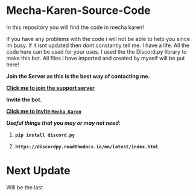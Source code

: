 # __Mecha-Karen-Source-Code__
In this repository you will find the code in mecha karen!

If you have any problems with the code i will not be able to help you since im busy.
If it isnt updated then dont constantly tell me. I have a life.
All the code here can be used for your uses.
I used the the Discord.py library to make this bot. All files i have imported and created by myself will be put here!

**Join the Server as this is the best way of contacting me.**

**[Click me to join the support server](https://discord.gg/Q5mFhUM)**

**Invite the bot.**

**[Click me to invite `Mecha Karen`](https://discord.com/api/oauth2/authorize?client_id=740514706858442792&permissions=8&scope=bot)**

**_Useful things that you may or may not need:_**

1. **`pip install discord.py`**

2. **`https://discordpy.readthedocs.io/en/latest/index.html`**

# Next Update

Will be the last
